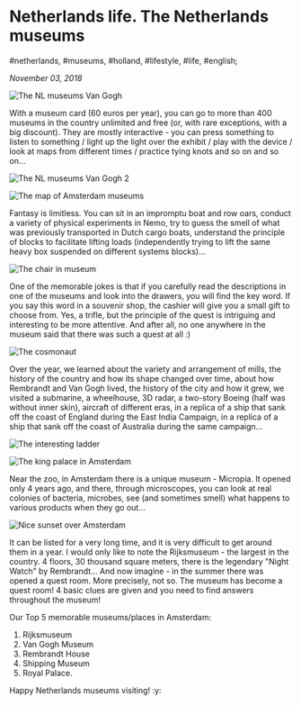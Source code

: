 # Netherlands life. The Netherlands museums

#netherlands, #museums, #holland, #lifestyle, #life, #english;

_November 03, 2018_

![The NL museums Van Gogh](/images/netherlands-life-the-netherlands-museums/1.jpg "The NL museums Van Gogh")

With a museum card (60 euros per year), you can go to more than 400 museums in the country unlimited and free (or, with rare exceptions, with a big discount). They are mostly interactive - you can press something to listen to something / light up the light over the exhibit / play with the device / look at maps from different times / practice tying knots and so on and so on...

![The NL museums Van Gogh 2](/images/netherlands-life-the-netherlands-museums/2.jpg "The NL museums Van Gogh 2")

![The map of Amsterdam museums](/images/netherlands-life-the-netherlands-museums/3.jpg "The map of Amsterdam museums")

Fantasy is limitless. You can sit in an impromptu boat and row oars, conduct a variety of physical experiments in Nemo, try to guess the smell of what was previously transported in Dutch cargo boats, understand the principle of blocks to facilitate lifting loads (independently trying to lift the same heavy box suspended on different systems blocks)...

![The chair in museum](/images/netherlands-life-the-netherlands-museums/4.jpg "The chair in museum")

One of the memorable jokes is that if you carefully read the descriptions in one of the museums and look into the drawers, you will find the key word. If you say this word in a souvenir shop, the cashier will give you a small gift to choose from. Yes, a trifle, but the principle of the quest is intriguing and interesting to be more attentive. And after all, no one anywhere in the museum said that there was such a quest at all :)

![The cosmonaut](/images/netherlands-life-the-netherlands-museums/5.jpg "The cosmonaut")

Over the year, we learned about the variety and arrangement of mills, the history of the country and how its shape changed over time, about how Rembrandt and Van Gogh lived, the history of the city and how it grew, we visited a submarine, a wheelhouse, 3D radar, a two-story Boeing (half was without inner skin), aircraft of different eras, in a replica of a ship that sank off the coast of England during the East India Campaign, in a replica of a ship that sank off the coast of Australia during the same campaign...

![The interesting ladder](/images/netherlands-life-the-netherlands-museums/6.jpg "The interesting ladder")

![The king palace in Amsterdam](/images/netherlands-life-the-netherlands-museums/7.jpg "The king palace in Amsterdam")

Near the zoo, in Amsterdam there is a unique museum - Micropia. It opened only 4 years ago, and there, through microscopes, you can look at real colonies of bacteria, microbes, see (and sometimes smell) what happens to various products when they go out...

![Nice sunset over Amsterdam](/images/netherlands-life-the-netherlands-museums/8.jpg "Nice sunset over Amsterdam")

It can be listed for a very long time, and it is very difficult to get around them in a year. I would only like to note the Rijksmuseum - the largest in the country. 4 floors, 30 thousand square meters, there is the legendary "Night Watch" by Rembrandt... And now imagine - in the summer there was opened a quest room. More precisely, not so. The museum has become a quest room! 4 basic clues are given and you need to find answers throughout the museum!

Our Top 5 memorable museums/places in Amsterdam:

1. Rijksmuseum
2. Van Gogh Museum
3. Rembrandt House
4. Shipping Museum 
5. Royal Palace.

Happy Netherlands museums visiting! :y:
